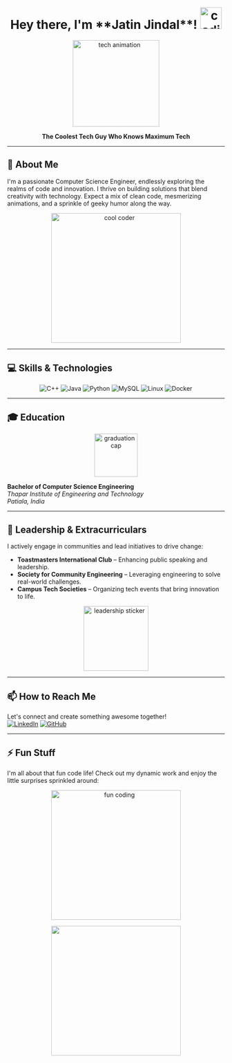 <!-- START OF README -->

<h1 align="center">
  Hey there, I'm **Jatin Jindal**! <img src="https://media.giphy.com/media/3o7aD2saalBwwftBIY/giphy.gif" width="50" alt="coding gif" />
</h1>

<p align="center">
  <img src="https://media.giphy.com/media/l0MYt5jPR6QX5pnqM/giphy.gif" alt="tech animation" width="200" />
</p>

<p align="center">
  <strong>The Coolest Tech Guy Who Knows Maximum Tech</strong>
</p>

---

## 🚀 About Me

I'm a passionate Computer Science Engineer, endlessly exploring the realms of code and innovation. I thrive on building solutions that blend creativity with technology. Expect a mix of clean code, mesmerizing animations, and a sprinkle of geeky humor along the way.

<p align="center">
  <img src="https://c.tenor.com/2pWuyRRuJoUAAAAC/coding-coding-gif.gif" alt="cool coder" width="300">
</p>

---

## 💻 Skills & Technologies

<div align="center">
  <img src="https://img.shields.io/badge/C++-00599C?style=for-the-badge&logo=cplusplus&logoColor=white" alt="C++">
  <img src="https://img.shields.io/badge/Java-ED8B00?style=for-the-badge&logo=java&logoColor=white" alt="Java">
  <img src="https://img.shields.io/badge/Python-3776AB?style=for-the-badge&logo=python&logoColor=white" alt="Python">
  <img src="https://img.shields.io/badge/MySQL-4479A1?style=for-the-badge&logo=mysql&logoColor=white" alt="MySQL">
  <img src="https://img.shields.io/badge/Linux-FCC624?style=for-the-badge&logo=linux&logoColor=black" alt="Linux">
  <img src="https://img.shields.io/badge/Docker-2496ED?style=for-the-badge&logo=docker&logoColor=white" alt="Docker">
</div>

---

## 🎓 Education

<p align="center">
  <img src="https://media.giphy.com/media/xUPGcguWZHRC2HyBRS/giphy.gif" width="100" alt="graduation cap">
</p>

**Bachelor of Computer Science Engineering**  
*Thapar Institute of Engineering and Technology*  
_Patiala, India_

---

## 🌟 Leadership & Extracurriculars

I actively engage in communities and lead initiatives to drive change:

- **Toastmasters International Club** – Enhancing public speaking and leadership.
- **Society for Community Engineering** – Leveraging engineering to solve real-world challenges.
- **Campus Tech Societies** – Organizing tech events that bring innovation to life.

<p align="center">
  <img src="https://media.giphy.com/media/26tOZ42Mg6pbTUPHW/giphy.gif" alt="leadership sticker" width="150">
</p>

---

## 📫 How to Reach Me

Let's connect and create something awesome together!  
[![LinkedIn](https://img.shields.io/badge/LinkedIn-0A66C2?style=for-the-badge&logo=linkedin&logoColor=white)](https://www.linkedin.com/in/jatinjindal54/) 
[![GitHub](https://img.shields.io/badge/GitHub-181717?style=for-the-badge&logo=github&logoColor=white)](https://github.com/jatinjindall)

---

## ⚡ Fun Stuff

I'm all about that fun code life! Check out my dynamic work and enjoy the little surprises sprinkled around:
<p align="center">
  <img src="https://media.giphy.com/media/3ohhwEUK3eg4tKtnc0/giphy.gif" alt="fun coding" width="300">
</p>

<p align="center">
  <img src="https://media.giphy.com/media/jpVnC65DmYeyRL4LHS/giphy.gif" width="300px">
</p>

<!-- END OF README -->
